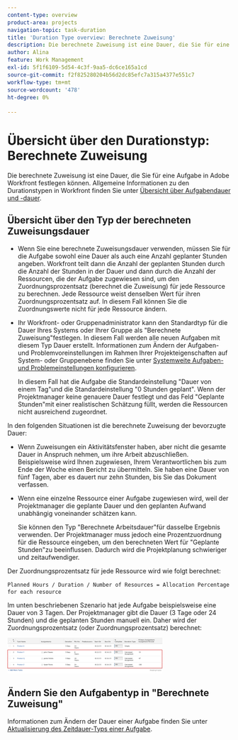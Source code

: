 ```yaml
---
content-type: overview
product-area: projects
navigation-topic: task-duration
title: 'Duration Type overview: Berechnete Zuweisung'
description: Die berechnete Zuweisung ist eine Dauer, die Sie für eine Aufgabe in Adobe Workfront festlegen können. Allgemeine Informationen zu den Durationstypen in Workfront finden Sie unter Übersicht über die Aufgabendauer und -dauer.
author: Alina
feature: Work Management
exl-id: 5f1f6109-5d54-4c3f-9aa5-dc6ce165a1cd
source-git-commit: f2f825280204b56d2dc85efc7a315a4377e551c7
workflow-type: tm+mt
source-wordcount: '478'
ht-degree: 0%

---
```


# Übersicht über den Durationstyp: Berechnete Zuweisung

Die berechnete Zuweisung ist eine Dauer, die Sie für eine Aufgabe in Adobe Workfront festlegen können. Allgemeine Informationen zu den Durationstypen in Workfront finden Sie unter [Übersicht über Aufgabendauer und -dauer](../../../manage-work/tasks/taskdurtn/task-duration-and-duration-type.md).

## Übersicht über den Typ der berechneten Zuweisungsdauer

<!--
<p data-mc-conditions="QuicksilverOrClassic.Draft mode">(NOTE: This Hub issue has a powerpoint that highlights information that is useful to users when using Calculated Assignment duration type. I don't think we can use the powerpoint, because it's old. I also don't know if the things they discuss are still relevant, since the PP is from 2015. I've closed the issue, but I'm putting a link here just in case the info is useful. https://hub.workfront.com/issue/5a9dd7d5007d02a8966014557c23cc89/updates)</p>
-->

* Wenn Sie eine berechnete Zuweisungsdauer verwenden, müssen Sie für die Aufgabe sowohl eine Dauer als auch eine Anzahl geplanter Stunden angeben. Workfront teilt dann die Anzahl der geplanten Stunden durch die Anzahl der Stunden in der Dauer und dann durch die Anzahl der Ressourcen, die der Aufgabe zugewiesen sind, um den Zuordnungsprozentsatz (berechnet die Zuweisung) für jede Ressource zu berechnen. Jede Ressource weist denselben Wert für ihren Zuordnungsprozentsatz auf. In diesem Fall können Sie die Zuordnungswerte nicht für jede Ressource ändern.
* Ihr Workfront- oder Gruppenadministrator kann den Standardtyp für die Dauer Ihres Systems oder Ihrer Gruppe als &quot;Berechnete Zuweisung&quot;festlegen. In diesem Fall werden alle neuen Aufgaben mit diesem Typ Dauer erstellt. Informationen zum Ändern der Aufgaben- und Problemvoreinstellungen im Rahmen Ihrer Projekteigenschaften auf System- oder Gruppenebene finden Sie unter [Systemweite Aufgaben- und Problemeinstellungen konfigurieren](../../../administration-and-setup/set-up-workfront/configure-system-defaults/set-task-issue-preferences.md).

   In diesem Fall hat die Aufgabe die Standardeinstellung &quot;Dauer von einem Tag&quot;und die Standardeinstellung &quot;0 Stunden geplant&quot;. Wenn der Projektmanager keine genauere Dauer festlegt und das Feld &quot;Geplante Stunden&quot;mit einer realistischen Schätzung füllt, werden die Ressourcen nicht ausreichend zugeordnet.

In den folgenden Situationen ist die berechnete Zuweisung der bevorzugte Dauer:

* Wenn Zuweisungen ein Aktivitätsfenster haben, aber nicht die gesamte Dauer in Anspruch nehmen, um ihre Arbeit abzuschließen. Beispielsweise wird Ihnen zugewiesen, Ihrem Verantwortlichen bis zum Ende der Woche einen Bericht zu übermitteln. Sie haben eine Dauer von fünf Tagen, aber es dauert nur zehn Stunden, bis Sie das Dokument verfassen.
* Wenn eine einzelne Ressource einer Aufgabe zugewiesen wird, weil der Projektmanager die geplante Dauer und den geplanten Aufwand unabhängig voneinander schätzen kann.

   Sie können den Typ &quot;Berechnete Arbeitsdauer&quot;für dasselbe Ergebnis verwenden. Der Projektmanager muss jedoch eine Prozentzuordnung für die Ressource eingeben, um den berechneten Wert für &quot;Geplante Stunden&quot;zu beeinflussen. Dadurch wird die Projektplanung schwieriger und zeitaufwendiger.

Der Zuordnungsprozentsatz für jede Ressource wird wie folgt berechnet:

```
Planned Hours / Duration / Number of Resources = Allocation Percentage for each resource
```

Im unten beschriebenen Szenario hat jede Aufgabe beispielsweise eine Dauer von 3 Tagen. Der Projektmanager gibt die Dauer (3 Tage oder 24 Stunden) und die geplanten Stunden manuell ein. Daher wird der Zuordnungsprozentsatz (oder Zuordnungsprozentsatz) berechnet:

![](assets/calcassign-350x80.png)

## Ändern Sie den Aufgabentyp in &quot;Berechnete Zuweisung&quot;

Informationen zum Ändern der Dauer einer Aufgabe finden Sie unter [Aktualisierung des Zeitdauer-Typs einer Aufgabe](../../../manage-work/tasks/taskdurtn/update-duration-type-of-task.md).

<!--
<p data-mc-conditions="QuicksilverOrClassic.Draft mode">(NOTE: replaced with new article linked above)</p>
-->

<!--
<ol data-mc-conditions="QuicksilverOrClassic.Draft mode">
<li value="1">Go to a task for which you want to change the Duration Type.</li>
<li value="2"> <p data-mc-conditions="QuicksilverOrClassic.Quicksilver">Click <strong>Task Details</strong> in the left panel, then in the Overview area double click <strong>Duration Type</strong>. </p> </li>
<li value="3">Select <strong>Calculated Assignment</strong> from the drop-down menu.</li>
<li value="4">Click <strong>Save</strong> <strong>Changes</strong>.</li>
</ol>
-->
